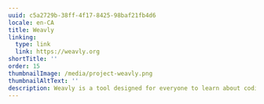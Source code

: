 ```yaml
---
uuid: c5a2729b-38ff-4f17-8425-98baf21fb4d6
locale: en-CA
title: Weavly
linking:
  type: link
  link: https://weavly.org
shortTitle: ''
order: 15
thumbnailImage: /media/project-weavly.png
thumbnailAltText: ''
description: Weavly is a tool designed for everyone to learn about coding. Explore activities and discover new ways to turn your ideas into reality and share your creations with others.
---
```


